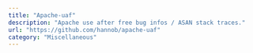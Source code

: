 ```yaml
---
title: "Apache-uaf"
description: "Apache use after free bug infos / ASAN stack traces."
url: "https://github.com/hannob/apache-uaf"
category: "Miscellaneous"
---
```

